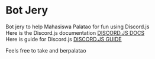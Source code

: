 <h1>Bot Jery</h1>

Bot jery to help Mahasiswa Palatao for fun using Discord.js</br>
Here is the Discord.js documentation [DISCORD.JS DOCS](https://discord.js.org/#/) </br>
Here is guide for Discord.js [DISCORD.JS GUIDE](https://discordjs.guide/) </br>

Feels free to take and berpalatao </br>
